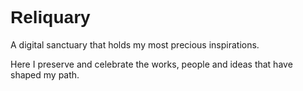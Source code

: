 # <span style="font-family: 'Endor', Arial, sans-serif;">Reliquary</span>

A digital sanctuary that holds my most precious inspirations.

Here I preserve and celebrate the works, people and ideas that have shaped my path. 